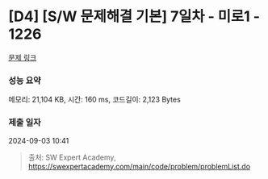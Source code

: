 # [D4] [S/W 문제해결 기본] 7일차 - 미로1 - 1226 

[문제 링크](https://swexpertacademy.com/main/code/problem/problemDetail.do?contestProbId=AV14vXUqAGMCFAYD) 

### 성능 요약

메모리: 21,104 KB, 시간: 160 ms, 코드길이: 2,123 Bytes

### 제출 일자

2024-09-03 10:41



> 출처: SW Expert Academy, https://swexpertacademy.com/main/code/problem/problemList.do